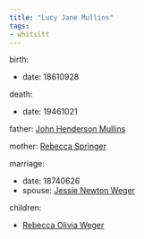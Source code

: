 ```yaml
---
title: "Lucy Jane Mullins"
tags:
- whitsitt
---
```


birth:
  - date: 18610928

death:
  - date: 19461021

father: [John Henderson Mullins](John%20Henderson%20Mullins.md)  

mother: [Rebecca Springer](Rebecca%20Springer.md)

marriage:
  - date: 18740626
  - spouse: [Jessie Newton Weger](Jessie%20Newton%20Weger.md)  

children:
  - [Rebecca Olivia Weger](Rebecca%20Olivia%20Weger.md)